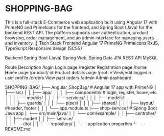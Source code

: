 # SHOPPING-BAG
This is a full-stack E-Commerce web application built using Angular 17 with PrimeNG and PrimeIcons for the frontend, and Spring Boot (Java) for the backend REST API.
The platform supports user authentication, product browsing, order management, and an admin interface for managing users and inventory.
🚀 Tech Stack
Frontend
Angular 17
PrimeNG
PrimeIcons
RxJS, TypeScript
Responsive design (SCSS)

Backend
Spring Boot (Java)
Spring Web, Spring Data JPA
REST API
MySQL 

Route	Description
/login	Login page
/register	Registration page
/home	Home page
/product/:id	Product details page
/profile	View/edit loggedin user profile
/orders	View past orders
/admin	Admin dashboard

SHOPPING_BAG/
├── Angular_ShopBag/                # Angular 17 app with PrimeNG
│   ├── src/
│   │   ├── app/
│   │   │   ├── components/     # login, register, home, etc.
│   │   │   │── models/ 
│   │   │   ├── services/
│   │   │   ├── models/   
│   │   │   ├── guards/ 
│   │   │   ├── pipes/
│   │   │   ├── shared/
│   │   │   ├── layout/          #header, footer
│   │   │   └── app.module.ts
├── shop-service/                 # Spring Boot Java app
│   ├── src/main/java/
│   │   └── com/example/
│   │       ├── controller/
│   │       ├── model/
│   │       ├── service/            
│   │       └── dto/
│   │       └── repository/
│   └── application.properties
└── README.md

